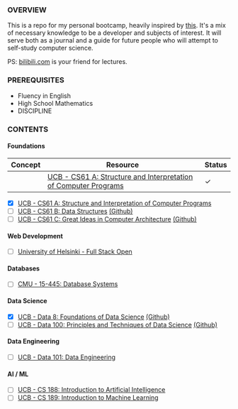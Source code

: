 ### OVERVIEW

This is a repo for my personal bootcamp, heavily inspired by [this](https://www.reddit.com/r/learnprogramming/comments/ortnef/a_super_harsh_guide_to_learning_computer_science/). It's a mix of necessary knowledge to be a developer and subjects of interest. It will serve both as a journal and a guide for future people who will attempt to self-study computer science.

PS: [bilibili.com](https://www.bilibili.com/) is your friend for lectures.

### PREREQUISITES

- Fluency in English
- High School Mathematics
- DISCIPLINE

### CONTENTS

#### Foundations

|Concept|Resource|Status|
|---|---|---|
||[UCB - CS61 A: Structure and Interpretation of Computer Programs](https://cs61a.org/)|✓|

- [x] [UCB - CS61 A: Structure and Interpretation of Computer Programs](https://cs61a.org/)
- [ ] [UCB - CS61 B: Data Structures](https://sp21.datastructur.es/) [(Github)](https://github.com/orgs/Berkeley-CS61B/repositories)
- [ ] [UCB - CS61 C: Great Ideas in Computer Architecture](https://cs61c.org/fa22/) [(Github)](https://github.com/orgs/61c-teach/repositories)

#### Web Development

- [ ] [University of Helsinki - Full Stack Open](https://fullstackopen.com/en/)

#### Databases

- [ ] [CMU - 15-445: Database Systems](https://15445.courses.cs.cmu.edu/fall2022/)

#### Data Science

- [x] [UCB - Data 8: Foundations of Data Science](http://data8.org/fa22/) [(Github)](https://github.com/orgs/data-8/repositories) 
- [ ] [UCB - Data 100: Principles and Techniques of Data Science](https://ds100.org/sp22/) [(Github)](https://github.com/orgs/DS-100/repositories)

#### Data Engineering
- [ ] [UCB - Data 101: Data Engineering](https://data101.org/)

#### AI / ML
- [ ] [UCB - CS 188: Introduction to Artificial Intelligence](https://inst.eecs.berkeley.edu/~cs188/fa22/)
- [ ] [UCB - CS 189: Introduction to Machine Learning](https://people.eecs.berkeley.edu/~jrs/189/)
